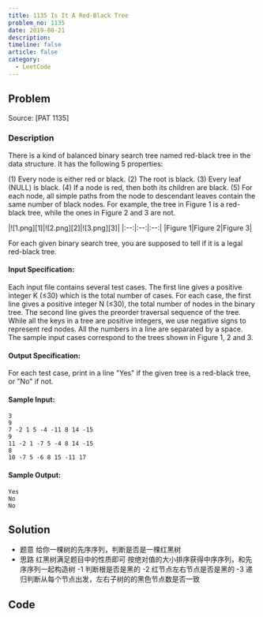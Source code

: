 ```yaml
---
title: 1135 Is It A Red-Black Tree
problem_no: 1135
date: 2019-08-21
description: 
timeline: false
article: false
category:
  - LeetCode
---
```


<!--more-->

## Problem

Source: [PAT 1135]

### Description

There is a kind of balanced binary search tree named red-black tree in the data structure. It has the following 5
properties:

(1) Every node is either red or black.
(2) The root is black.
(3) Every leaf (NULL) is black.
(4) If a node is red, then both its children are black.
(5) For each node, all simple paths from the node to descendant leaves contain the same number of black nodes. For
example, the tree in Figure 1 is a red-black tree, while the ones in Figure 2 and 3 are not.

|![1.png][1]|![2.png][2]|![3.png][3]| |:--:|:--:|:--:| |Figure 1|Figure 2|Figure 3|

For each given binary search tree, you are supposed to tell if it is a legal red-black tree.

#### Input Specification:

Each input file contains several test cases. The first line gives a positive integer K (≤30) which is the total number
of cases. For each case, the first line gives a positive integer N (≤30), the total number of nodes in the binary tree.
The second line gives the preorder traversal sequence of the tree. While all the keys in a tree are positive integers,
we use negative signs to represent red nodes. All the numbers in a line are separated by a space. The sample input cases
correspond to the trees shown in Figure 1, 2 and 3.

#### Output Specification:

For each test case, print in a line "Yes" if the given tree is a red-black tree, or "No" if not.

#### Sample Input:

```text
3
9
7 -2 1 5 -4 -11 8 14 -15
9
11 -2 1 -7 5 -4 8 14 -15
8
10 -7 5 -6 8 15 -11 17
```

#### Sample Output:

```text
Yes
No
No
```

## Solution

- 题意 给你一棵树的先序序列，判断是否是一棵红黑树
- 思路 红黑树满足题目中的性质即可 按绝对值的大小排序获得中序序列，和先序序列一起构造树 -1 判断根是否是黑的 -2 红节点左右节点是否是黑的 -3 递归判断从每个节点出发，左右子树的的黑色节点数是否一致

## Code




```cpp

```
